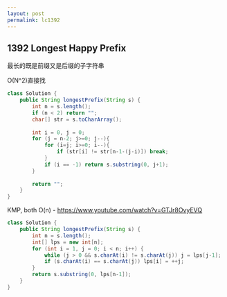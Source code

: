 ```yaml
---
layout: post
permalink: lc1392 
---
```


## 1392	Longest Happy Prefix

最长的既是前缀又是后缀的子字符串

O(N^2)直接找

```java
class Solution {
    public String longestPrefix(String s) {
        int n = s.length();
        if (n < 2) return "";
        char[] str = s.toCharArray();
        
        int i = 0, j = 0;
        for (j = n-2; j>=0; j--){
            for (i=j; i>=0; i--){
                if (str[i] != str[n-1-(j-i)]) break;
            }
            if (i == -1) return s.substring(0, j+1);
        }
        
        return "";
    }
}
```

KMP, both O(n) - https://www.youtube.com/watch?v=GTJr8OvyEVQ
```java
class Solution {
    public String longestPrefix(String s) {
        int n = s.length();
        int[] lps = new int[n];
        for (int i = 1, j = 0; i < n; i++) {
            while (j > 0 && s.charAt(i) != s.charAt(j)) j = lps[j-1];
            if (s.charAt(i) == s.charAt(j)) lps[i] = ++j;
        }
        return s.substring(0, lps[n-1]);
    }
}
```